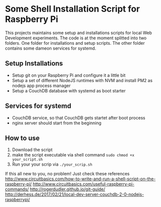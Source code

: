 # Some Shell Installation Script for Raspberry Pi

This projects maintains some setup and installations scripts for local Web Development experiments. The code 
is at the moment splitted into two folders. One folder for installations and setup scripts. The other folder
contains some dameon services for systemd. 

## Setup Installations
- Setup git on your Raspberry Pi and configure it a little bit
- Setup a set of different NodeJS runtimes with NVM and install PM2 as nodejs app process manager
- Setup a CouchDB database with systemd as boot starter

## Services for systemd
- CouchDB service, so that CouchDB gets startet after boot process
- nginx server should start from the beginning

## How to use

1. Download the script
2. make the script executable via shell command ```sudo chmod +x your_script.sh```
3. Run your your scrip via ```./your_scrip.sh```

If this all new to you, no problem! Just check these references
http://www.circuitbasics.com/how-to-write-and-run-a-shell-script-on-the-raspberry-pi/
http://www.circuitbasics.com/useful-raspberry-pi-commands/
http://rogerdudler.github.io/git-guide/
http://derhess.de/2017/02/21/local-dev-server-couchdb-2-0-nodejs-raspberrypi/
